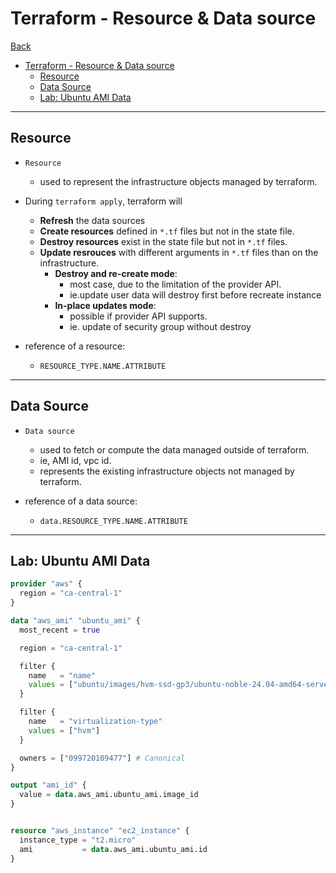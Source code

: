 # Terraform - Resource & Data source

[Back](../index.md)

- [Terraform - Resource \& Data source](#terraform---resource--data-source)
  - [Resource](#resource)
  - [Data Source](#data-source)
  - [Lab: Ubuntu AMI Data](#lab-ubuntu-ami-data)

---

## Resource

- `Resource`

  - used to represent the infrastructure objects managed by terraform.

- During `terraform apply`, terraform will

  - **Refresh** the data sources
  - **Create resources** defined in `*.tf` files but not in the state file.
  - **Destroy resources** exist in the state file but not in `*.tf` files.
  - **Update resrouces** with different arguments in `*.tf` files than on the infrastructure.
    - **Destroy and re-create mode**:
      - most case, due to the limitation of the provider API.
      - ie.update user data will destroy first before recreate instance
    - **In-place updates mode**:
      - possible if provider API supports.
      - ie. update of security group without destroy

- reference of a resource:
  - `RESOURCE_TYPE.NAME.ATTRIBUTE`

---

## Data Source

- `Data source`

  - used to fetch or compute the data managed outside of terraform.
  - ie, AMI id, vpc id.
  - represents the existing infrastructure objects not managed by terraform.

- reference of a data source:
  - `data.RESOURCE_TYPE.NAME.ATTRIBUTE`

---

## Lab: Ubuntu AMI Data

```terraform
provider "aws" {
  region = "ca-central-1"
}

data "aws_ami" "ubuntu_ami" {
  most_recent = true

  region = "ca-central-1"

  filter {
    name   = "name"
    values = ["ubuntu/images/hvm-ssd-gp3/ubuntu-noble-24.04-amd64-server-*"]
  }

  filter {
    name   = "virtualization-type"
    values = ["hvm"]
  }

  owners = ["099720109477"] # Canonical
}

output "ami_id" {
  value = data.aws_ami.ubuntu_ami.image_id
}


resource "aws_instance" "ec2_instance" {
  instance_type = "t2.micro"
  ami           = data.aws_ami.ubuntu_ami.id
}
```

